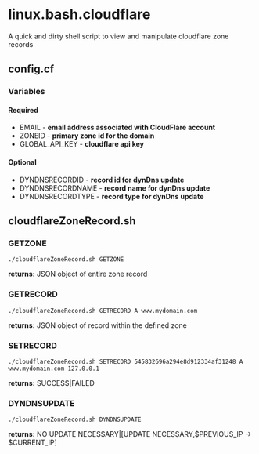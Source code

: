 # linux.bash.cloudflare
A quick and dirty shell script to view and manipulate cloudflare zone records
## config.cf
### Variables
#### Required
* EMAIL - **email address associated with CloudFlare account**
* ZONEID - **primary zone id for the domain**
* GLOBAL_API_KEY - **cloudflare api key**
#### Optional
* DYNDNSRECORDID - **record id for dynDns update**
* DYNDNSRECORDNAME - **record name for dynDns update**
* DYNDNSRECORDTYPE - **record type for dynDns update**

## cloudflareZoneRecord.sh
### GETZONE
```
./cloudflareZoneRecord.sh GETZONE 
```
**returns:** JSON object of entire zone record

### GETRECORD
```
./cloudflareZoneRecord.sh GETRECORD A www.mydomain.com
```
**returns:** JSON object of record within the defined zone

### SETRECORD
```
./cloudflareZoneRecord.sh SETRECORD 545832696a294e8d912334af31248 A www.mydomain.com 127.0.0.1
```
**returns:** SUCCESS|FAILED

### DYNDNSUPDATE
```
./cloudflareZoneRecord.sh DYNDNSUPDATE
```
**returns:** NO UPDATE NECESSARY|[UPDATE NECESSARY,$PREVIOUS_IP -> $CURRENT_IP]

